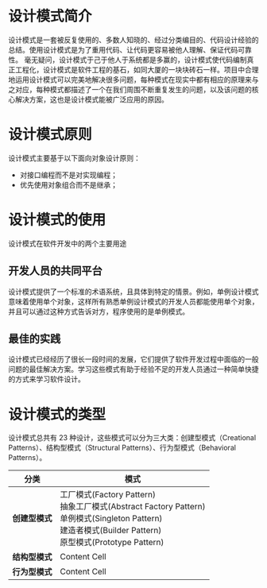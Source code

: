 # 设计模式简介
设计模式是一套被反复使用的、多数人知晓的、经过分类编目的、代码设计经验的总结。使用设计模式是为了重用代码、让代码更容易被他人理解、保证代码可靠性。 毫无疑问，设计模式于己于他人于系统都是多赢的，设计模式使代码编制真正工程化，设计模式是软件工程的基石，如同大厦的一块块砖石一样。项目中合理地运用设计模式可以完美地解决很多问题，每种模式在现实中都有相应的原理来与之对应，每种模式都描述了一个在我们周围不断重复发生的问题，以及该问题的核心解决方案，这也是设计模式能被广泛应用的原因。

# 设计模式原则
设计模式主要基于以下面向对象设计原则：
- 对接口编程而不是对实现编程；
- 优先使用对象组合而不是继承；

# 设计模式的使用
设计模式在软件开发中的两个主要用途
## 开发人员的共同平台
设计模式提供了一个标准的术语系统，且具体到特定的情景。例如，单例设计模式意味着使用单个对象，这样所有熟悉单例设计模式的开发人员都能使用单个对象，并且可以通过这种方式告诉对方，程序使用的是单例模式。
## 最佳的实践
设计模式已经经历了很长一段时间的发展，它们提供了软件开发过程中面临的一般问题的最佳解决方案。学习这些模式有助于经验不足的开发人员通过一种简单快捷的方式来学习软件设计。

# 设计模式的类型
设计模式总共有 23 种设计，这些模式可以分为三大类：创建型模式（Creational Patterns）、结构型模式（Structural Patterns）、行为型模式（Behavioral Patterns）。

| **分类**  | **模式** |
| ------------- | ------------- |
| **创建型模式**  | 工厂模式(Factory Pattern)<br> 抽象工厂模式(Abstract Factory Pattern)<br> 单例模式(Singleton Pattern)<br> 建造者模式(Builder Pattern)<br> 原型模式(Prototype Pattern)  |
| **结构型模式**  | Content Cell  |
| **行为型模式**  | Content Cell  |
